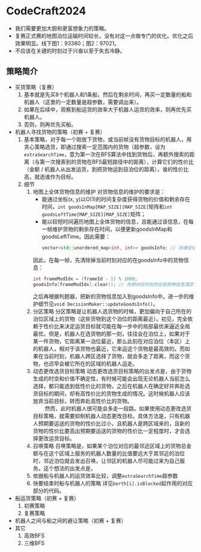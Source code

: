 # CodeCraft2024
- 我们需要更加大胆和更富想象力的策略。
- 复赛正式赛的地图泊位运输时间较长，没有对这一点做专门的优化。优化之后效果明显。线下图1：93380；图2：97021。
- 不应该在关键的时刻过于兴奋以至于失去冷静。

## 策略简介
- 买货策略（复赛）
  1. 基本就是先买8个机器人和1条船，然后在剩余时间，再买一定数量的船和机器人（这里的一定数量是超参数，需要调出来）。
  2. 如果在后续中，观察到船运货的效率大于机器人运货的效率，则再优先买机器人。
  3. 否则，则再优先买船。
- 机器人寻找货物的策略（初赛 + 复赛）
  1. 基本策略，对于每一个刚放下货物，或当前帧没有货物目标的机器人，用贪心策略选货，即通过搜索一定范围内的货物（超参数，设为```extraSearchTime```，意为第一次在BFS算法中找到货物后，再额外搜索的距离（与第一次搜索到的货物在BFS最短路径中的距离），计算它们的性价比（金额 / 机器人从出发运货，到把货物运到目泊位的距离），谁的性价比高，就选谁作为目标。
  2. 细节
      1. 地图上全体货物信息的维护
         对货物信息的维护的要求是：
         - 能通过坐标(x, y)以O(1)的时间复杂度获得货物的价值和剩余存在时间，```int goodsInMap[MAP_SIZE][MAP_SIZE]```矩阵和```int goodsLeftTime[MAP_SIZE][MAP_SIZE]```矩阵；
         - 能以较短时间遍历地图上全体货物的信息，且能通过该信息，在每一帧维护货物的剩余存在时间，以便更新goodsInMap和goodsLeftTime。因此需要：<br>
           ~~~C++
           vector<std::unordered_map<int, int>> goodsInfo; // 存储全体货物在地图中的位置和剩余时间信息，两个维度，第一个维度表示货物出现的时刻（对1000取模），第二个维度是一个```unordered_map```，键为货物的位置，值为货物的剩余存在时间
           ~~~
         因此，在每一帧，先清除掉当前时刻对应的在goodsInfo中的货物信息：
         ~~~C++
         int frameModIdx = (frameId - 1) % 1000;
         goodsInfo[frameModIdx].clear(); // 先把对应时刻的全部货物信息清空
         ~~~
         之后再根据判题器，把新的货物信息加入到goodsInfo中。进一步的维护细节见```void DecisionMaker::updateGoodsInfo()```。
      2. 分区策略
         分区策略是让机器人选货物的时候，更加偏向于自己所在的泊位区域上的货物（这些货物到这个泊位的距离最近）。初见，完全依赖于性价比来决定运货目标就可能在每一步中的局部最优来逼近全局最优。但是，机器人在选货物的那一刻，往往会在泊位上，如果对于某一件货物，它距离某一泊位最近，那么此刻在对应泊位（本区）上的机器人，相对于该货物也最近，它来运这个货物是最高效的。而如果在当前时刻，机器人跨区选择了货物，就会多走了距离，而这个货物，也迟早会被它所在的区域的机器人运走。
      3. 动态更改选货目标策略
         动态更改选货目标策略的出发点是，由于货物生成的时空和价值不确定性，有时候可能会出现无论机器人当前怎么选择，都只能选到低性价比的货物，之后在机器人在确定好并奔赴选货目标的期间，却有高性价比的货物生成的情况。这时候机器人应该放弃当前目标，转而奔赴高性价比的货物。<br>
         $\qquad$然而，此时机器人很可能会多走一段路。如果使用动态更改选货目标策略，就需要抑制机器人动态更改目标。具体方法是，只有机器人预期要运送的货物的性价比过小，且机器人是跨区域来的，且新的货物的性价比要高出预期要运送的货物的性价比一定程度时，才会选择更改运货目标。
      4. 召唤策略
         召唤策略是，如果某个泊位对应的最邻近区域上的货物总金额与在这个区域上服务的机器人数量的比值要远大于其邻近的泊位时，邻近泊位就会发出召唤，让邻区的机器人尽可能过来为自己服务。这个想法的出发点是，
      6. 依据船与机器人的运货效率比较，调整```extraSearchTime```超参数
      7. 快要结束时船与机器人的策略
         详见```berth[i].isBlocked```起作用的对应部分的代码。
- 船运货策略（初赛 + 复赛）
  1. 初赛策略
  2. 复赛策略
- 机器人之间与船之间的避让策略（初赛 + 复赛）
- 其它
  1. 高效BFS
  2. 三维BFS
